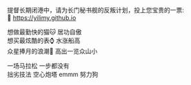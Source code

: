 提督长期闭港中，请为长门秘书舰的反叛计划，投上您宝贵的一票:  
:cake:  <https://yilimy.github.io>  


想做最勤快的猫:cat: 居功自傲  
想买最炫酷的表:watch: 水涨船高  
众星捧月的浪潮:wave: 高出一览众山小  

一场马拉松 一步都没有  
拙劣技法  空心炮塔
emmm 努力狗
